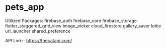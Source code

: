 # pets_app

Utilized Packages:
firebase_auth
firebase_core
firebase_storage
flutter_staggered_grid_view
image_picker
cloud_firestore
gallery_saver
lottie
url_launcher
shared_preference


API Link:- https://thecatapi.com/



